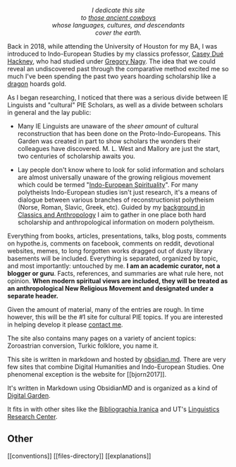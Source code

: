 *<p style="text-align:center">I dedicate this site<br>to [those ancient cowboys](bovines.md)<br>whose languages, cultures, and descendants<br>cover the earth.</p>*

Back in 2018, while attending the University of Houston for my BA, I  was introduced to Indo-European Studies by my classics professor, [Casey Dué Hackney](c-hackney.md), who had studied under [Gregory Nagy](nagy-g.md).  The idea that we could reveal an undiscovered past through the comparative method excited me so much I've been spending the past two years hoarding scholarship like a [dragon](serpent-dragon-worms-eels-snakes) hoards gold.

As I began researching, I noticed that there was a serious divide between IE Linguists and "cultural" PIE Scholars, as well as a divide between scholars in general and the lay public: 
- Many IE Linguists are unaware of the *sheer amount* of cultural reconstruction that has been done on the Proto-Indo-Europeans. This Garden was created in part to show scholars the wonders their colleagues have discovered. M. L. West and Mallory are just the start, two centuries of scholarship awaits you.

- Lay people don't know where to look for solid information and scholars are almost universally unaware of the growing religious movement which could be termed "[Indo-European Spirituality](pagans.md)". For many polytheists Indo-European studies isn't just research, it's a means of dialogue between various branches of reconstructionist polytheism (Norse, Roman, Slavic, Greek, etc). Guided by my [background in Classics and Anthropology](dodge.md) I aim to gather in one place both hard scholarship and anthropological information on modern polytheism. 

Everything from books, articles, presentations, talks, blog posts, comments on hypothe.is, comments on facebook, comments on reddit, devotional websites, memes, to long forgotten works dragged out of dusty library basements will be included. Everything is separated, organized by topic, and most importantly: untouched by me. **I am an academic curator, not a blogger or guru**. Facts, references, and summaries are what rule here, not opinion. **When modern spiritual views are included, they will be treated as an anthropological New Religious Movement and designated under a separate header.**

Given the amount of material, many of the entries are rough. In time however, this will be the #1 site for cultural PIE topics. If you are interested in helping develop it please [contact me](dodge.md#Contact).

The site also contains many pages on a variety of ancient topics: Zoroastrian conversion, Turkic folklore, you name it. 

This site is written in markdown and hosted by [obsidian.md](https://obsidian.md). There are very few sites that combine Digital Humanities and Indo-European Studies. One phenomenal exception is the website for [[bjorn2017]].

It's written in Markdown using ObsidianMD and is organized as a kind of [Digital Garden](https://res.cloudinary.com/dg3gyk0gu/image/upload/c-scale,w-1600/v1593765637/maggieappleton.com/notes/garden-history/digital-garden.png). 

It fits in with other sites like the [Bibliographia Iranica](https://www.biblioiranica.info/) and UT's [Linguistics Research Center](https://liberalarts.utexas.edu/lrc/).

## Other
[[conventions]]
[[files-directory]]
[[explanations]]